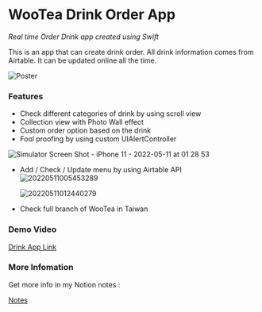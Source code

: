 # WooTea Drink Order App

*Real time Order Drink app created using Swift*

This is an app that can create drink order. All drink information comes from Airtable. It can be updated online all the time. 

![Poster](https://s3.us-west-2.amazonaws.com/secure.notion-static.com/3417a739-fa2b-461c-b906-8647caa11604/Order_App.png?X-Amz-Algorithm=AWS4-HMAC-SHA256&X-Amz-Content-Sha256=UNSIGNED-PAYLOAD&X-Amz-Credential=AKIAT73L2G45EIPT3X45%2F20220510%2Fus-west-2%2Fs3%2Faws4_request&X-Amz-Date=20220510T142417Z&X-Amz-Expires=86400&X-Amz-Signature=a5634280302c29c962611c2efe259af20aa37d4e9de67f31c5b90d7b3bf2e4e5&X-Amz-SignedHeaders=host&response-content-disposition=filename%20%3D%22Order%2520App.png%22&x-id=GetObject)

### Features
* Check different categories of drink by using scroll view
* Collection view with Photo Wall effect
* Custom order option based on the drink
* Fool proofing by using custom UIAlertController

![Simulator Screen Shot - iPhone 11 - 2022-05-11 at 01 28 53](https://user-images.githubusercontent.com/45663826/167687639-c9079d63-ef29-438f-a9bb-6f829197dd2f.png)

* Add / Check / Update menu by using Airtable API
  ![20220511005453289](https://user-images.githubusercontent.com/45663826/167686050-c925ea19-f8d9-44af-989a-a9048f3e5f11.gif)
  
  ![20220511012440279](https://user-images.githubusercontent.com/45663826/167687245-245eceec-b21a-4cee-8593-7a7ea78c6f41.gif)
  
* Check full branch of WooTea in Taiwan



### Demo Video
[Drink App Link](https://www.youtube.com/watch?v=sybmPfDhO84)

### More Infomation

Get more info in my Notion notes :

[Notes](https://chill-agenda-0a9.notion.site/Order-App-5b029bbaa81d437c92a2ffd0ea07c1d1)
